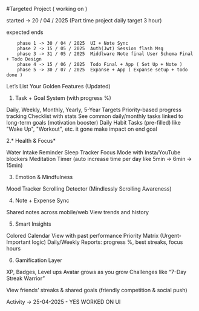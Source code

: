 #Targeted Project ( working on )

started -> 20 / 04 / 2025 (Part time project daily target 3 hour)

expected ends

        phase 1 -> 30 / 04 / 2025  UI + Note Sync
        phase 2 -> 15 / 05 / 2025  Auth(Jwt) Session flash Msg
        phase 3 -> 31 / 05 / 2025  Middlware Note final User Schema Final + Todo Design
        phase 4 -> 15 / 06 / 2025  Todo Final + App ( Set Up + Note )
        phase 5 -> 30 / 07 / 2025  Expanse + App ( Expanse setup + todo done )

Let’s List Your Golden Features (Updated)

1. Task + Goal System (with progress %)

Daily, Weekly, Monthly, Yearly, 5-Year Targets
Priority-based progress tracking
Checklist with stats
See common daily/monthly tasks linked to long-term goals (motivation booster)
Daily Habit Tasks (pre-filled) like "Wake Up", "Workout", etc. it gone make impact on end goal

2.* Health & Focus*

Water Intake Reminder
Sleep Tracker
Focus Mode with Insta/YouTube blockers
Meditation Timer (auto increase time per day like 5min → 6min → 15min)

3. Emotion & Mindfulness

Mood Tracker
Scrolling Detector (Mindlessly Scrolling Awareness)


4. Note + Expense Sync

Shared notes across mobile/web
View trends and history

5. Smart Insights

Colored Calendar View with past performance
Priority Matrix (Urgent-Important logic)
Daily/Weekly Reports: progress %, best streaks, focus hours


6. Gamification Layer

XP, Badges, Level ups
Avatar grows as you grow
Challenges like “7-Day Streak Warrior”

View friends’ streaks & shared goals (friendly competition & social push)

Activity -> 
25-04-2025 - YES WORKED ON UI 

